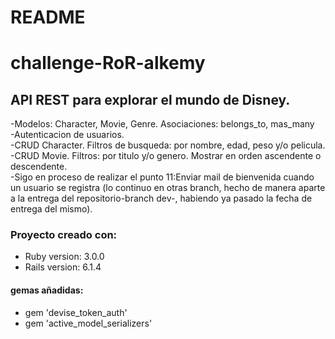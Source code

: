 # README

# challenge-RoR-alkemy
## API REST para explorar el mundo de Disney.  <br>
-Modelos: Character, Movie, Genre. Asociaciones: belongs_to, mas_many <br>
-Autenticacion de usuarios. <br>
-CRUD Character. Filtros de busqueda: por nombre, edad, peso y/o pelicula. <br>
-CRUD Movie. Filtros: por titulo y/o genero. Mostrar en orden ascendente o descendente. <br>
-Sigo en proceso de realizar el punto 11:Enviar mail de bienvenida cuando un usuario se registra (lo continuo en otras branch, hecho de manera aparte a la entrega del repositorio-branch dev-, habiendo ya pasado la fecha de entrega del mismo).

### Proyecto creado con:
* Ruby version: 3.0.0
* Rails version: 6.1.4

#### **gemas añadidas:** <br>
* gem 'devise_token_auth'  <br>
* gem 'active_model_serializers'

